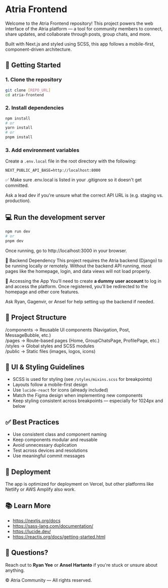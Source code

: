 # Atria Frontend

Welcome to the Atria Frontend repository! This project powers the web interface of the Atria platform — a tool for community members to connect, share updates, and collaborate through posts, group chats, and more.

Built with Next.js and styled using SCSS, this app follows a mobile-first, component-driven architecture.

## 🚀 Getting Started

### 1. Clone the repository

```bash
git clone [REPO_URL]
cd atria-frontend
```

### 2. Install dependencies

```bash
npm install
# or
yarn install
# or
pnpm install
```

### 3. Add environment variables

Create a `.env.local` file in the root directory with the following:

```
NEXT_PUBLIC_API_BASE=http://localhost:8000
```

✅ Make sure .env.local is listed in your .gitignore so it doesn't get committed.

Ask a lead dev if you're unsure what the correct API URL is (e.g. staging vs. production).

## 💻 Run the development server

```bash
npm run dev
# or
pnpm dev
```

Once running, go to http://localhost:3000 in your browser.

🔌 Backend Dependency
This project requires the Atria backend (Django) to be running locally or remotely. Without the backend API running, most pages like the homepage, login, and data views will not load properly.

🔐 Accessing the App
You’ll need to create **a dummy user account** to log in and access the platform. Once registered, you’ll be redirected to the homepage and other core features.

Ask Ryan, Gagenvir, or Ansel for help setting up the backend if needed.

## 📁 Project Structure

/components         → Reusable UI components (Navigation, Post, MessageBubble, etc.)  
/pages              → Route-based pages (Home, GroupChatsPage, ProfilePage, etc.)  
/styles             → Global styles and SCSS modules  
/public             → Static files (images, logos, icons)  

## 🎨 UI & Styling Guidelines

- SCSS is used for styling (see `/styles/mixins.scss` for breakpoints)
- Layouts follow a mobile-first design
- Use `lucide-react` for icons (already included)
- Match the Figma design when implementing new components
- Keep styling consistent across breakpoints — especially for 1024px and below


## ✅ Best Practices

- Use consistent class and component naming
- Keep components modular and reusable
- Avoid unnecessary duplication
- Test across devices and resolutions
- Use meaningful commit messages


## 🚀 Deployment

The app is optimized for deployment on Vercel, but other platforms like Netlify or AWS Amplify also work.


## 📚 Learn More

- https://nextjs.org/docs  
- https://sass-lang.com/documentation/  
- https://lucide.dev/  
- https://reactjs.org/docs/getting-started.html  

## 👋 Questions?

Reach out to **Ryan Yee** or **Ansel Hartanto** if you're stuck or unsure about anything.

© Atria Community — All rights reserved.
